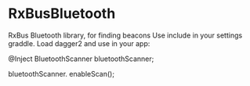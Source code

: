 # RxBusBluetooth
RxBus Bluetooth library, for finding beacons 
Use include in your settings graddle.
Load dagger2 and use in your app:

@Inject 
BluetoothScanner bluetoothScanner;

bluetoothScanner. enableScan();
